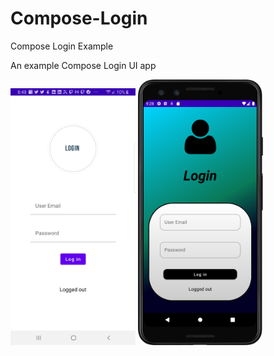 # Compose-Login
Compose Login Example

An example Compose Login UI app

<img src="ComposeLogin.jpg" width="200"/> <img src="login.png" width="200"/>
